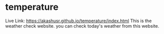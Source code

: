 # temperature
Live Link: https://akashusr.github.io/temperature/index.html
This is the weather check website. you can check today's weather from this website.
